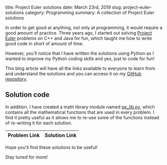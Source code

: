 title: Project Euler solutions
date: March 23rd, 2019
slug: project-euler-solutions
category: Programming
summary: A collection of Project Euler solutions

In order to get good at anything, not only at programming, it would require a good amount of practice. Three years ago, I started out solving [Project Euler](https://www.projecteuler.net) problems on C++ and Java for fun, which taught me how to write good code in short of amount of time.

However, you'll notice that I have written the solutions using Python as I wanted to improve my Python coding skills and yes, just to code for fun!

This blog article will have all the links available to everyone to learn from and understand the solutions and you can access it on my [GitHub repository](https://www.github.com/MegaColorBoy/ProjectEuler).

## Solution code

In addition, I have created a math library module named [pe_lib.py](https://github.com/MegaColorBoy/ProjectEuler/blob/master/pe_lib.py), which contains all the mathematical functions that are used in every problem. I find it pretty useful as it allows me to re-use some of the functions instead of re-writing it for each solution.

<script defer src="/static/js/pe_solutions.js" type="text/javascript"></script>
<table>
    <thead>
        <tr>
            <th>Problem Link</th>
            <th>Solution Link</th>
        </tr>
    </thead>
    <tbody id="pe_solutions"></tbody>
</table>

Hope you'll find these solutions to be useful!

Stay tuned for more!